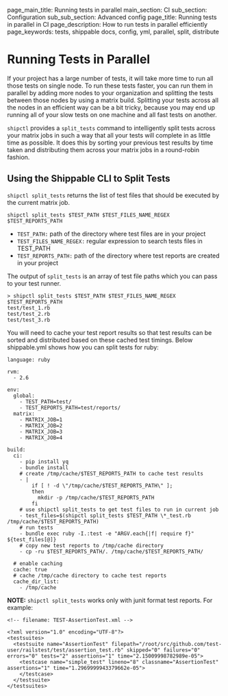 page_main_title: Running tests in parallel
main_section: CI
sub_section: Configuration
sub_sub_section: Advanced config
page_title: Running tests in parallel in CI
page_description: How to run tests in parallel efficiently
page_keywords: tests, shippable docs, config, yml, parallel, split, distribute


# Running Tests in Parallel

If your project has a large number of tests, it will take more time to run all those tests on single node. To run these tests faster, you can run them in parallel by adding more nodes to your organization and splitting the tests between those nodes by using a matrix build. Splitting your tests across all the nodes in an efficient way can be a bit tricky, because you may end up running all of your slow tests on one machine and all fast tests on another.

`shipctl` provides a `split_tests` command to intelligently split tests across your matrix jobs in such a way that all your tests will complete in as little time as possible. It does this by sorting your previous test results by time taken and distributing them across your matrix jobs in a round-robin fashion.

## Using the Shippable CLI to Split Tests

`shipctl split_tests` returns the list of test files that should be executed by the current matrix job.

```
shipctl split_tests $TEST_PATH $TEST_FILES_NAME_REGEX $TEST_REPORTS_PATH
```

* `TEST_PATH:` path of the directory where test files are in your project
* `TEST_FILES_NAME_REGEX:` regular expression to search tests files in TEST_PATH
* `TEST_REPORTS_PATH:` path of the directory where test reports are created in your project

The output of `split_tests` is an array of test file paths which you can pass to your test runner.
```
> shipctl split_tests $TEST_PATH $TEST_FILES_NAME_REGEX $TEST_REPORTS_PATH
test/test_1.rb
test/test_2.rb
test/test_3.rb
```

You will need to cache your test report results so that test results can be sorted and distributed based on these cached test timings.
Below shippable.yml shows how you can split tests for ruby:

```
language: ruby

rvm:
  - 2.6

env:
  global:
    - TEST_PATH=test/
    - TEST_REPORTS_PATH=test/reports/
  matrix:
    - MATRIX_JOB=1
    - MATRIX_JOB=2
    - MATRIX_JOB=3
    - MATRIX_JOB=4

build:
  ci:
    - pip install yq
    - bundle install
    # create /tmp/cache/$TEST_REPORTS_PATH to cache test results
    - |
        if [ ! -d \"/tmp/cache/$TEST_REPORTS_PATH\" ];
        then
          mkdir -p /tmp/cache/$TEST_REPORTS_PATH
        fi
    # use shipctl split_tests to get test files to run in current job
    - test_files=$(shipctl split_tests $TEST_PATH \*_test.rb /tmp/cache/$TEST_REPORTS_PATH)
    # run tests
    - bundle exec ruby -I.:test -e "ARGV.each{|f| require f}" ${test_files[@]}
    # copy new test reports to /tmp/cache directory
    - cp -ru $TEST_REPORTS_PATH/. /tmp/cache/$TEST_REPORTS_PATH/

  # enable caching
  cache: true
  # cache /tmp/cache directory to cache test reports
  cache_dir_list:
    - /tmp/cache
```

**NOTE:** `shipctl split_tests` works only with junit format test reports. For example:

```
<!-- filename: TEST-AssertionTest.xml -->

<?xml version="1.0" encoding="UTF-8"?>
<testsuites>
  <testsuite name="AssertionTest" filepath="/root/src/github.com/test-user/railstest/test/assertion_test.rb" skipped="0" failures="0" errors="0" tests="2" assertions="1" time="2.15009998782989e-05">
    <testcase name="simple_test" lineno="8" classname="AssertionTest" assertions="1" time="1.2969999943379662e-05">
    </testcase>
  </testsuite>
</testsuites>
```
